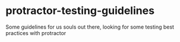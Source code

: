 protractor-testing-guidelines
============================

Some guidelines for us souls out there, looking for some testing best practices with protractor
